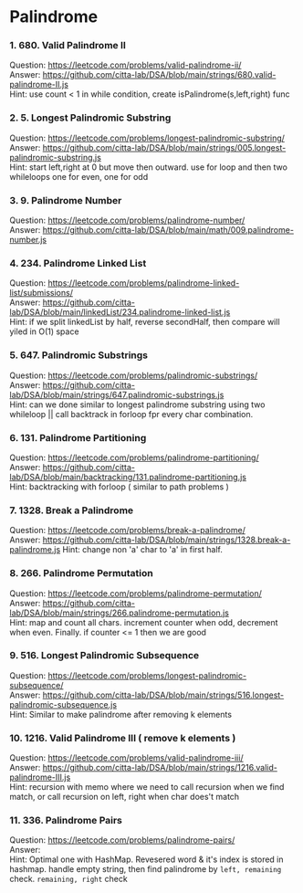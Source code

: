 # Palindrome 

### 1. 680. Valid Palindrome II
Question: https://leetcode.com/problems/valid-palindrome-ii/     
Answer: https://github.com/citta-lab/DSA/blob/main/strings/680.valid-palindrome-II.js   
Hint: use count < 1 in while condition, create isPalindrome(s,left,right) func

### 2. 5. Longest Palindromic Substring
Question: https://leetcode.com/problems/longest-palindromic-substring/   
Answer: https://github.com/citta-lab/DSA/blob/main/strings/005.longest-palindromic-substring.js   
Hint: start left,right at 0 but move then outward. use for loop and then two
whileloops one for even, one for odd

### 3. 9. Palindrome Number   
Question: https://leetcode.com/problems/palindrome-number/       
Answer: https://github.com/citta-lab/DSA/blob/main/math/009.palindrome-number.js

### 4. 234. Palindrome Linked List
Question: https://leetcode.com/problems/palindrome-linked-list/submissions/   
Answer: https://github.com/citta-lab/DSA/blob/main/linkedList/234.palindrome-linked-list.js      
Hint: if we split linkedList by half, reverse secondHalf, then compare will
yiled in O(1) space

### 5. 647. Palindromic Substrings
Question: https://leetcode.com/problems/palindromic-substrings/   
Answer: https://github.com/citta-lab/DSA/blob/main/strings/647.palindromic-substrings.js   
Hint: can we done similar to longest palindrome substring using two
whileloop || call backtrack in forloop fpr every char combination.

### 6. 131. Palindrome Partitioning
Question: https://leetcode.com/problems/palindrome-partitioning/    
Answer: https://github.com/citta-lab/DSA/blob/main/backtracking/131.palindrome-partitioning.js     
Hint: backtracking with forloop ( similar to path problems )

### 7. 1328. Break a Palindrome
Question: https://leetcode.com/problems/break-a-palindrome/       
Answer: https://github.com/citta-lab/DSA/blob/main/strings/1328.break-a-palindrome.js
Hint: change non 'a' char to 'a' in first half.

### 8. 266. Palindrome Permutation
Question: https://leetcode.com/problems/palindrome-permutation/    
Answer: https://github.com/citta-lab/DSA/blob/main/strings/266.palindrome-permutation.js   
Hint: map and count all chars. increment counter when odd, decrement
when even. Finally. if counter <= 1 then we are good

### 9. 516. Longest Palindromic Subsequence
Question: https://leetcode.com/problems/longest-palindromic-subsequence/  
Answer: https://github.com/citta-lab/DSA/blob/main/strings/516.longest-palindromic-subsequence.js  
Hint: Similar to make palindrome after removing k elements

### 10. 1216. Valid Palindrome III ( remove k elements )
Question: https://leetcode.com/problems/valid-palindrome-iii/    
Answer: https://github.com/citta-lab/DSA/blob/main/strings/1216.valid-palindrome-III.js          
Hint: recursion with memo where we need to call recursion when we find match, or
call recursion on left, right when char does't match 

### 11. 336. Palindrome Pairs
Question: https://leetcode.com/problems/palindrome-pairs/  
Answer:     
Hint: Optimal one with HashMap. Revesered word & it's index is stored in hashmap.
handle empty string, then find palindrome by `left, remaining` check. `remaining, right` check



